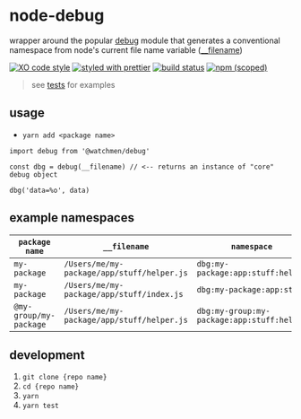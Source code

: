 # node-debug

wrapper around the popular [debug](https://github.com/visionmedia/debug) module that generates a conventional namespace from node's current file name variable ([\_\_filename](https://github.com/visionmedia/debug))

[![XO code style](https://img.shields.io/badge/code_style-XO-5ed9c7.svg)](https://github.com/sindresorhus/xo)
[![styled with prettier](https://img.shields.io/badge/styled_with-prettier-ff69b4.svg)](https://github.com/prettier/prettier)
[![build status](https://github.com/the-watchmen/node-debug/actions/workflows/release.yml/badge.svg)](https://github.com/the-watchmen/node-debug/actions)
[![npm (scoped)](https://img.shields.io/npm/v/@watchmen/debug.svg)](https://img.shields.io/npm/v/@watchmen/_debug.svg)

> see [tests](test) for examples

## usage

* `yarn add <package name>`

```
import debug from '@watchmen/debug'

const dbg = debug(__filename) // <-- returns an instance of "core" debug object

dbg('data=%o', data)
```

## example namespaces

| `package name`         | `__filename`                               | `namespace`                                |
| ---------------------- | ------------------------------------------ | ------------------------------------------ |
| `my-package`           | `/Users/me/my-package/app/stuff/helper.js` | `dbg:my-package:app:stuff:helper`          |
| `my-package`           | `/Users/me/my-package/app/stuff/index.js`  | `dbg:my-package:app:stuff`                 |
| `@my-group/my-package` | `/Users/me/my-package/app/stuff/helper.js` | `dbg:my-group:my-package:app:stuff:helper` |

## development

1. `git clone {repo name}`
1. `cd {repo name}`
1. `yarn`
1. `yarn test`
